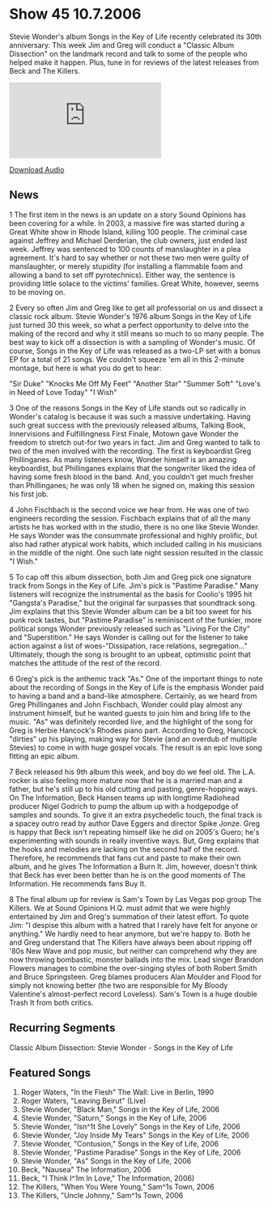# Show 45 10.7.2006
Stevie Wonder's album Songs in the Key of Life recently celebrated its 30th anniversary. This week Jim and Greg will conduct a "Classic Album Dissection" on the landmark record and talk to some of the people who helped make it happen. Plus, tune in for reviews of the latest releases from Beck and The Killers.

![main image](http://www.soundopinions.org/main%20image/x.php)

[Download Audio](http://audio.soundopinions.org/streams/2006/10/so_20061007.m3u)

## News
1 The first item in the news is an update on a story Sound Opinions has been covering for a while. In 2003, a massive fire was started during a Great White show in Rhode Island, killing 100 people. The criminal case against Jeffrey and Michael Derderian, the club owners, just ended last week. Jeffrey was sentenced to 100 counts of manslaughter in a plea agreement. It's hard to say whether or not these two men were guilty of manslaughter, or merely stupidity (for installing a flammable foam and allowing a band to set off pyrotechnics). Either way, the sentence is providing little solace to the victims' families. Great White, however, seems to be moving on.

2 Every so often Jim and Greg like to get all professorial on us and dissect a classic rock album. Stevie Wonder's 1976 album Songs in the Key of Life just turned 30 this week, so what a perfect opportunity to delve into the making of the record and why it still means so much to so many people. The best way to kick off a dissection is with a sampling of Wonder's music. Of course, Songs in the Key of Life was released as a two-LP set with a bonus EP for a total of 21 songs. We couldn't squeeze 'em all in this 2-minute montage, but here is what you do get to hear:

"Sir Duke"
"Knocks Me Off My Feet"
"Another Star"
"Summer Soft"
"Love's in Need of Love Today"
"I Wish" 

3 One of the reasons Songs in the Key of Life stands out so radically in Wonder's catalog is because it was such a massive undertaking. Having such great success with the previously released albums, Talking Book, Innervisions and Fulfillingness First Finale, Motown gave Wonder the freedom to stretch out-for two years in fact. Jim and Greg wanted to talk to two of the men involved with the recording. The first is keyboardist Greg Phillinganes. As many listeners know, Wonder himself is an amazing keyboardist, but Phillinganes explains that the songwriter liked the idea of having some fresh blood in the band. And, you couldn't get much fresher than Phillinganes; he was only 18 when he signed on, making this session his first job.

4 John Fischbach is the second voice we hear from. He was one of two engineers recording the session. Fischbach explains that of all the many artists he has worked with in the studio, there is no one like Stevie Wonder. He says Wonder was the consummate professional and highly prolific, but also had rather atypical work habits, which included calling in his musicians in the middle of the night. One such late night session resulted in the classic "I Wish."

5 To cap off this album dissection, both Jim and Greg pick one signature track from Songs in the Key of Life. Jim's pick is "Pastime Paradise." Many listeners will recognize the instrumental as the basis for Coolio's 1995 hit "Gangsta's Paradise," but the original far surpasses that soundtrack song. Jim explains that this Stevie Wonder album can be a bit too sweet for his punk rock tastes, but "Pastime Paradise" is reminiscent of the funkier, more political songs Wonder previously released such as "Living For the City" and "Superstition." He says Wonder is calling out for the listener to take action against a list of woes-"Dissipation, race relations, segregation..." Ultimately, though the song is brought to an upbeat, optimistic point that matches the attitude of the rest of the record.

6 Greg's pick is the anthemic track "As." One of the important things to note about the recording of Songs in the Key of Life is the emphasis Wonder paid to having a band and a band-like atmosphere. Certainly, as we heard from Greg Phillinganes and John Fischbach, Wonder could play almost any instrument himself, but he wanted guests to join him and bring life to the music. "As" was definitely recorded live, and the highlight of the song for Greg is Herbie Hancock's Rhodes piano part. According to Greg, Hancock "dirties" up his playing, making way for Stevie (and an overdub of multiple Stevies) to come in with huge gospel vocals. The result is an epic love song fitting an epic album.

7 Beck released his 9th album this week, and boy do we feel old. The L.A. rocker is also feeling more mature now that he is a married man and a father, but he's still up to his old cutting and pasting, genre-hopping ways. On The Information, Beck Hansen teams up with longtime Radiohead producer Nigel Godrich to pump the album up with a hodgepodge of samples and sounds. To give it an extra psychedelic touch, the final track is a spacey outro read by author Dave Eggers and director Spike Jonze. Greg is happy that Beck isn't repeating himself like he did on 2005's Guero; he's experimenting with sounds in really inventive ways. But, Greg explains that the hooks and melodies are lacking on the second half of the record. Therefore, he recommends that fans cut and paste to make their own album, and he gives The Information a Burn It. Jim, however, doesn't think that Beck has ever been better than he is on the good moments of The Information. He recommends fans Buy It.

8 The final album up for review is Sam's Town by Las Vegas pop group The Killers. We at Sound Opinions H.Q. must admit that we were highly entertained by Jim and Greg's summation of their latest effort. To quote Jim: "I despise this album with a hatred that I rarely have felt for anyone or anything." We hardly need to hear anymore, but we're happy to. Both he and Greg understand that The Killers have always been about ripping off '80s New Wave and pop music, but neither can comprehend why they are now throwing bombastic, monster ballads into the mix. Lead singer Brandon Flowers manages to combine the over-singing styles of both Robert Smith and Bruce Springsteen. Greg blames producers Alan Moulder and Flood for simply not knowing better (the two are responsible for My Bloody Valentine's almost-perfect record Loveless). Sam's Town is a huge double Trash It from both critics.

## Recurring Segments
Classic Album Dissection: Stevie Wonder - Songs in the Key of Life 

## Featured Songs
1. Roger Waters, "In the Flesh" The Wall: Live in Berlin, 1990
2. Roger Waters, "Leaving Beirut" (Live)
3. Stevie Wonder, "Black Man," Songs in the Key of Life, 2006
4. Stevie Wonder, "Saturn," Songs in the Key of Life, 2006
5. Stevie Wonder, "Isn^1t She Lovely" Songs in the Key of Life, 2006
6. Stevie Wonder, "Joy Inside My Tears" Songs in the Key of Life, 2006
7. Stevie Wonder, "Contusion," Songs in the Key of Life, 2006
8. Stevie Wonder, "Pastime Paradise" Songs in the Key of Life, 2006
9. Stevie Wonder, "As" Songs in the Key of Life, 2006
10. Beck, "Nausea" The Information, 2006
11. Beck, "I Think I^1m In Love," The Information, 2006)
12. The Killers, "When You Were Young," Sam^1s Town, 2006
13. The Killers, "Uncle Johnny," Sam^1s Town, 2006
